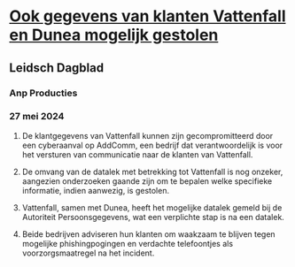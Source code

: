 # [Ook gegevens van klanten Vattenfall en Dunea mogelijk gestolen](https://advance.lexis.com/api/document?collection=news&id=urn:contentItem:6C46-GRW1-DY4K-S0GH-00000-00&context=1519360)
## Leidsch Dagblad
### Anp Producties
### 27 mei 2024

1. De klantgegevens van Vattenfall kunnen zijn gecompromitteerd door een cyberaanval op AddComm, een bedrijf dat verantwoordelijk is voor het versturen van communicatie naar de klanten van Vattenfall.

2. De omvang van de datalek met betrekking tot Vattenfall is nog onzeker, aangezien onderzoeken gaande zijn om te bepalen welke specifieke informatie, indien aanwezig, is gestolen.

3. Vattenfall, samen met Dunea, heeft het mogelijke datalek gemeld bij de Autoriteit Persoonsgegevens, wat een verplichte stap is na een datalek.

4. Beide bedrijven adviseren hun klanten om waakzaam te blijven tegen mogelijke phishingpogingen en verdachte telefoontjes als voorzorgsmaatregel na het incident.